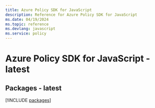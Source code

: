 ```yaml
---
title: Azure Policy SDK for JavaScript
description: Reference for Azure Policy SDK for JavaScript
ms.date: 04/19/2024
ms.topic: reference
ms.devlang: javascript
ms.service: policy
---
```

# Azure Policy SDK for JavaScript - latest
## Packages - latest
[!INCLUDE [packages](policy-index.md)]